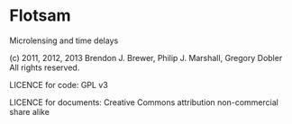 Flotsam
=======

Microlensing and time delays

(c) 2011, 2012, 2013 Brendon J. Brewer, Philip J. Marshall, Gregory Dobler  
All rights reserved.

LICENCE for code: GPL v3

LICENCE for documents: Creative Commons attribution non-commercial share alike 
